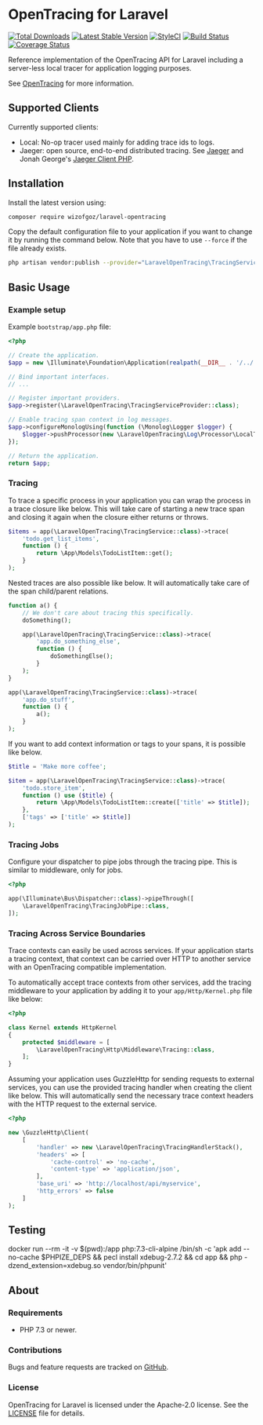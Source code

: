 # OpenTracing for Laravel

[![Total Downloads](https://img.shields.io/packagist/dt/wizofgoz/laravel-opentracing.svg?style=flat-square)](https://packagist.org/packages/wizofgoz/laravel-opentracing)
[![Latest Stable Version](https://img.shields.io/packagist/v/wizofgoz/laravel-opentracing.svg?style=flat-square)](https://packagist.org/packages/wizofgoz/laravel-opentracing)
[![StyleCI](https://github.styleci.io/repos/271911972/shield?style=flat-square&branch=develop)](https://github.styleci.io/repos/271911972)
[![Build Status](https://img.shields.io/travis/wizofgoz/laravel-opentracing/master.svg?style=flat-square)](https://travis-ci.org/wizofgoz/laravel-opentracing)
[![Coverage Status](https://img.shields.io/coveralls/github/wizofgoz/laravel-opentracing/master.svg?style=flat-square)](https://coveralls.io/github/wizofgoz/laravel-opentracing?branch=develop)

Reference implementation of the OpenTracing API for Laravel including a server-less local tracer for application
logging purposes.

See [OpenTracing](http://opentracing.io/) for more information.

## Supported Clients

Currently supported clients:

- Local: No-op tracer used mainly for adding trace ids to logs.
- Jaeger: open source, end-to-end distributed tracing. See [Jaeger](https://www.jaegertracing.io/) and
    Jonah George's [Jaeger Client PHP](https://github.com/jonahgeorge/jaeger-client-php).

## Installation

Install the latest version using:

```bash
composer require wizofgoz/laravel-opentracing
```

Copy the default configuration file to your application if you want to change it by running the command below. Note
that you have to use `--force` if the file already exists.

```bash
php artisan vendor:publish --provider="LaravelOpenTracing\TracingServiceProvider"
```

## Basic Usage

### Example setup

Example `bootstrap/app.php` file:

```php
<?php

// Create the application.
$app = new \Illuminate\Foundation\Application(realpath(__DIR__ . '/../'));

// Bind important interfaces.
// ...

// Register important providers.
$app->register(\LaravelOpenTracing\TracingServiceProvider::class);

// Enable tracing span context in log messages.
$app->configureMonologUsing(function (\Monolog\Logger $logger) {
    $logger->pushProcessor(new \LaravelOpenTracing\Log\Processor\LocalTracerProcessor());
});

// Return the application.
return $app;
```

### Tracing

To trace a specific process in your application you can wrap the process in a trace closure like below. This will take
care of starting a new trace span and closing it again when the closure either returns or throws.

```php
$items = app(\LaravelOpenTracing\TracingService::class)->trace(
    'todo.get_list_items',
    function () {
        return \App\Models\TodoListItem::get();
    }
);
```

Nested traces are also possible like below. It will automatically take care of the span child/parent relations.

```php
function a() {
    // We don't care about tracing this specifically.
    doSomething();

    app(\LaravelOpenTracing\TracingService::class)->trace(
        'app.do_something_else',
        function () {
            doSomethingElse();
        }
    );
}

app(\LaravelOpenTracing\TracingService::class)->trace(
    'app.do_stuff',
    function () {
        a();
    }
);
```

If you want to add context information or tags to your spans, it is possible like below.

```php
$title = 'Make more coffee';

$item = app(\LaravelOpenTracing\TracingService::class)->trace(
    'todo.store_item',
    function () use ($title) {
        return \App\Models\TodoListItem::create(['title' => $title]);
    },
    ['tags' => ['title' => $title]]
);
```

### Tracing Jobs

Configure your dispatcher to pipe jobs through the tracing pipe. This is similar to middleware, only for jobs.

```php
<?php

app(\Illuminate\Bus\Dispatcher::class)->pipeThrough([
    \LaravelOpenTracing\TracingJobPipe::class,
]);
```

### Tracing Across Service Boundaries

Trace contexts can easily be used across services. If your application starts a tracing context, that context can be
carried over HTTP to another service with an OpenTracing compatible implementation.

To automatically accept trace contexts from other services, add the tracing middleware to your application by adding it
to your `app/Http/Kernel.php` file like below:

```php
<?php

class Kernel extends HttpKernel
{
    protected $middleware = [
        \LaravelOpenTracing\Http\Middleware\Tracing::class,
    ];
}
```

Assuming your application uses GuzzleHttp for sending requests to external services, you can use the provided tracing
handler when creating the client like below. This will automatically send the necessary trace context headers with the
HTTP request to the external service.

```php
<?php

new \GuzzleHttp\Client(
    [
        'handler' => new \LaravelOpenTracing\TracingHandlerStack(),
        'headers' => [
            'cache-control' => 'no-cache',
            'content-type' => 'application/json',
        ],
        'base_uri' => 'http://localhost/api/myservice',
        'http_errors' => false
    ]
);
```

## Testing

docker run --rm -it -v $(pwd):/app php:7.3-cli-alpine /bin/sh -c 'apk add --no-cache $PHPIZE_DEPS && pecl install xdebug-2.7.2 && cd app && php -dzend_extension=xdebug.so vendor/bin/phpunit'

## About

### Requirements

- PHP 7.3 or newer.

### Contributions

Bugs and feature requests are tracked on [GitHub](https://github.com/taisph/laravel-opentracing/issues).

### License

OpenTracing for Laravel is licensed under the Apache-2.0 license. See the [LICENSE](LICENSE) file for details.
